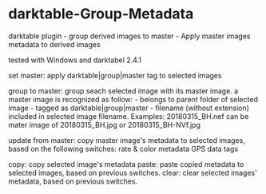 # darktable-Group-Metadata
darktable plugin - group derived images to master - Apply master images metadata to derived images

tested with Windows and darktabel 2.4.1

set master: apply darktable|group|master tag to selected images

group to master: group seach selected image with its master image. 
  a master image is recognized as follow:
    - belongs to parent folder of selected image
    - tagged as darktable|group|master
    - filename (without extension) included in selected image filename. Examples:
      20180315_BH.nef can be mater image of 20180315_BH.jpg or 20180315_BH-NVf.jpg

update from master: copy master image's metadata to selected images, based on the following switches:
  rate & color
  metadata
  GPS data
  tags

copy: copy selected image's metadata
paste: paste copied metadata to selected images, based on previous switches.
clear: clear selected images' metadata, based on previous switches.
